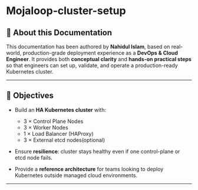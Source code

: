 # Mojaloop-cluster-setup


## 📖 About this Documentation

This documentation has been authored by **Nahidul Islam**, based on real-world, production-grade deployment experience as a **DevOps & Cloud Engineer**.
It provides both **conceptual clarity** and **hands-on practical steps** so that engineers can set up, validate, and operate a production-ready Kubernetes cluster.

---

## 🎯 Objectives

* Build an **HA Kubernetes cluster** with:

  * 3 × Control Plane Nodes
  * 3 × Worker Nodes
  * 1 × Load Balancer (HAProxy)
  * 3 × External etcd nodes(optional)
* Ensure **resilience**: cluster stays healthy even if one control-plane or etcd node fails.
* Provide a **reference architecture** for teams looking to deploy Kubernetes outside managed cloud environments.

---
